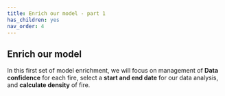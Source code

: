 ```yaml
---
title: Enrich our model - part 1
has_children: yes
nav_order: 4
---
```


## Enrich our model

In this first set of model enrichment, we will focus on management of **Data confidence** for each fire, select a **start and end date** for our data analysis, and **calculate density** of fire.
